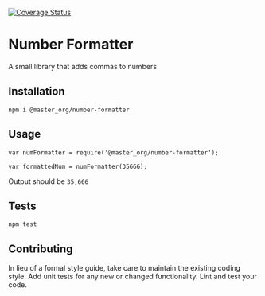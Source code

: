 [![Coverage Status](https://coveralls.io/repos/github/mastercomp000/number-formatter/badge.svg)](https://coveralls.io/github/mastercomp000/number-formatter)

Number Formatter
=========

A small library that adds commas to numbers

## Installation

  `npm i @master_org/number-formatter`

## Usage

    var numFormatter = require('@master_org/number-formatter');

    var formattedNum = numFormatter(35666);
  
  
  Output should be `35,666`


## Tests

  `npm test`

## Contributing

In lieu of a formal style guide, take care to maintain the existing coding style. Add unit tests for any new or changed functionality. Lint and test your code.
